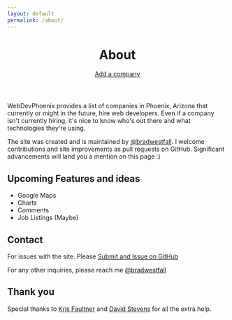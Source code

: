 ```yaml
---
layout: default
permalink: /about/
---
```


<header class="content-header">
    <h1>About</h1>
    <div class="actions">
        <a href="/add-company" class="button add-company">Add a company</a>
    </div>
</header>

WebDevPhoenix provides a list of companies in Phoenix, Arizona that currently or might in the future, hire web developers. Even if a company isn't currently hiring, it's nice to know who's out there and what technologies they're using.

The site was created and is maintained by [@bradwestfall](http://twitter.com/bradwestfall). I welcome contributions and site improvements as pull requests on GitHub. Significant advancements will land you a mention on this page :)

## Upcoming Features and ideas

- Google Maps
- Charts
- Comments
- Job Listings (Maybe)

## Contact

For issues with the site. Please [Submit and Issue on GitHub](https://github.com/bradwestfall/webdevphoenix/issues)

For any other inquiries, please reach me [@bradwestfall](http://twitter.com/bradwestfall)

## Thank you

Special thanks to [Kris Faultner](https://github.com/kfaultner) and [David Stevens](https://github.com/davidstevens37) for all the extra help.
